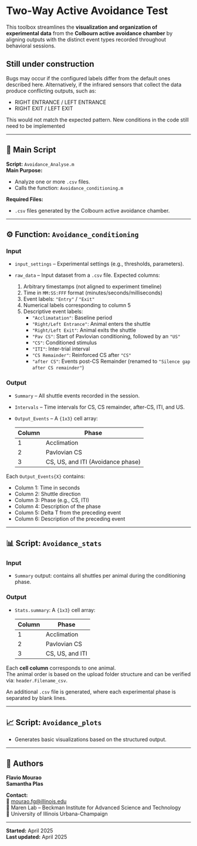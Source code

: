 # Two-Way Active Avoidance Test

This toolbox streamlines the **visualization and organization of experimental data** from the **Colbourn active avoidance chamber** by aligning outputs with the distinct event types recorded throughout behavioral sessions.

## **Still under construction**
Bugs may occur if the configured labels differ from the default ones described here.
Alternatively, if the infrared sensors that collect the data produce conflicting outputs, such as:

- RIGHT ENTRANCE / LEFT ENTRANCE
- RIGHT EXIT / LEFT EXIT

This would not match the expected pattern.
New conditions in the code still need to be implemented

---

## 📁 Main Script

**Script:** `Avoidance_Analyse.m`  
**Main Purpose:**  
- Analyze one or more `.csv` files.
- Calls the function: `Avoidance_conditioning.m`

**Required Files:**  
- `.csv` files generated by the Colbourn active avoidance chamber.

---

## ⚙️ Function: `Avoidance_conditioning`

### **Input**
- `input_settings` – Experimental settings (e.g., thresholds, parameters).  
- `raw_data` – Input dataset from a `.csv` file. Expected columns:

  1. Arbitrary timestamps (not aligned to experiment timeline)  
  2. Time in `MM:SS:FFF` format (minutes/seconds/milliseconds)  
  3. Event labels: `"Entry"` / `"Exit"`  
  4. Numerical labels corresponding to column 5  
  5. Descriptive event labels:
     - `"Acclimatation"`: Baseline period  
     - `"Right/Left Entrance"`: Animal enters the shuttle  
     - `"Right/Left Exit"`: Animal exits the shuttle  
     - `"Pav CS"`: Start of Pavlovian conditioning, followed by an `"US"`  
     - `"CS"`: Conditioned stimulus  
     - `"ITI"`: Inter-trial interval  
     - `"CS Remainder"`: Reinforced CS after `"CS"`  
     - `"after CS"`: Events post-CS Remainder (renamed to `"Silence gap after CS remainder"`)

### **Output**
- `Summary` – All shuttle events recorded in the session.  
- `Intervals` – Time intervals for CS, CS remainder, after-CS, ITI, and US.  
- `Output_Events` – A `{1x3}` cell array:

  | Column | Phase                    |
  |--------|--------------------------|
  | 1      | Acclimation              |
  | 2      | Pavlovian CS             |
  | 3      | CS, US, and ITI (Avoidance phase) |

Each `Output_Events{X}` contains:
- Column 1: Time in seconds  
- Column 2: Shuttle direction  
- Column 3: Phase (e.g., CS, ITI)  
- Column 4: Description of the phase  
- Column 5: Delta T from the preceding event  
- Column 6: Description of the preceding event  

---

## 📊 Script: `Avoidance_stats`

### **Input**
- `Summary` output: contains all shuttles per animal during the conditioning phase.

### **Output**
- `Stats.summary`: A `{1x3}` cell array:

  | Column | Phase                    |
  |--------|--------------------------|
  | 1      | Acclimation              |
  | 2      | Pavlovian CS             |
  | 3      | CS, US, and ITI          |

Each **cell column** corresponds to one animal.  
The animal order is based on the upload folder structure and can be verified via: `header.Filename_csv`.

An additional `.csv` file is generated, where each experimental phase is separated by blank lines.

---

## 📈 Script: `Avoidance_plots`

- Generates basic visualizations based on the structured output.

---

## 👥 Authors

**Flavio Mourao**  
**Samantha Plas**

**Contact:**  
📧 mourao.fg@illinois.edu  
🧠 Maren Lab – Beckman Institute for Advanced Science and Technology  
🏫 University of Illinois Urbana-Champaign

---

**Started:** April 2025  
**Last updated:** April 2025
